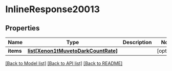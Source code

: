 # InlineResponse20013

## Properties
Name | Type | Description | Notes
------------ | ------------- | ------------- | -------------
**items** | [**list[Xenon1tMuvetoDarkCountRate]**](Xenon1tMuvetoDarkCountRate.md) |  | [optional] 

[[Back to Model list]](../README.md#documentation-for-models) [[Back to API list]](../README.md#documentation-for-api-endpoints) [[Back to README]](../README.md)


